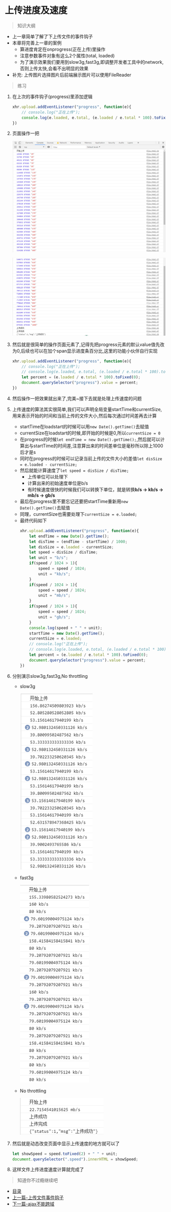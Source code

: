 # 上传进度及速度
> 知识大纲
* 上一章简单了解了下上传文件的事件钩子
* 本章将完善上一章的案例
    * 算进度肯定在onprogress(正在上传)里操作
    * 注意参数事件对象有这么2个属性(total, loaded)
    * 为了演示效果我们要用到slow3g,fast3g,即调整开发者工具中的network,否则上传太快,会看不出明显的效果
* 补充: 上传图片选择图片后前端展示图片可以使用FileReader

> 练习
1. 在上次的事件钩子(progress)里添加逻辑
    ```js
    xhr.upload.addEventListener("progress", function(e){
        // console.log("正在上传");
        console.log(e.loaded, e.total, (e.loaded / e.total * 100).toFixed(0) + "%");
    })
    ```
2. 页面操作一把 

    ![](./images/上传中1.jpg)

    ![](./images/上传中2.jpg)

3. 然后就是很简单的操作页面元素了,记得先把progress元素的默认value值先改为0,后续也可以在加个span显示进度条百分比,这里的功能小伙伴自行实现
    ```js
    xhr.upload.addEventListener("progress", function(e){
        // console.log("正在上传");
        // console.log(e.loaded, e.total, (e.loaded / e.total * 100).toFixed(0) + "%");
        let percent = (e.loaded / e.total * 100).toFixed(0);
        document.querySelector("progress").value = percent;
    })
    ```
4. 然后操作一把效果就出来了,完美~接下去就是处理上传速度的问题 
5. 上传速度的算法其实很简单,我们可以声明全局变量startTime和currentSize,用来表示开始的时间和当前上传的文件大小,然后每次通过时间差再去计算
    * startTime在loadstart的时候可以用`new Date().getTime()`去赋值
    * currentSize在loadstart的时候,即开始的时候是0,所以`currentSize = 0`
    * 在progress的时候`let endTime = new Date().getTime();`,然后就可以计算出与startTime的时间差,注意算出来的时间差单位是毫秒所以除上1000后才是s 
    * 同时在progress的时候可以记录当前上传的文件大小的差值`let disSize = e.loaded - currentSize;`
    * 然后就能计算速度了`let speed = disSize / disTime;`
        * 上传单位可以处理下
        * 计算出来的初始速度单位是b/s
        * 有时候速度很快的时候我们可以转换下单位，就是转换**b/s -> kb/s -> mb/s -> gb/s**
    * 最后在progress里不要忘记还要把startTime重新用`new Date().getTime()`去赋值 
    * 同理，currentSize也需要处理下`currentSize = e.loaded;`
    * 最终代码如下
        ```js
        xhr.upload.addEventListener("progress", function(e){
            let endTime = new Date().getTime();
            let disTime = (endTime - startTime) / 1000;
            let disSize = e.loaded - currentSize;
            let speed = disSize / disTime; 
            let unit = "b/s";
            if(speed / 1024 > 1){
                speed = speed / 1024; 
                unit = "kb/s";
            }
            if(speed / 1024 > 1){
                speed = speed / 1024;
                unit = "mb/s";
            }
            if(speed / 1024 > 1){
                speed = speed / 1024;
                unit = "gb/s";
            }
            console.log(speed + " " + unit); 
            startTime = new Date().getTime();
            currentSize = e.loaded;
            // console.log("正在上传");
            // console.log(e.loaded, e.total, (e.loaded / e.total * 100).toFixed(0) + "%");
            let percent = (e.loaded / e.total * 100).toFixed(0);
            document.querySelector("progress").value = percent;
        })
        ```
6. 分别演示slow3g,fast3g,No throttling 
    * slow3g

        ![](./images/slow3g.jpg)

    * fast3g

        ![](./images/fast3g.jpg)

    * No throttling  

        ![](./images/未节流.jpg) 

7. 然后就是动态改变页面中显示上传速度的地方就可以了
    ```js
    let showSpeed = speed.toFixed(2) + " " + unit;
    document.querySelector(".speed").innerHTML = showSpeed;
    ```

8. 这样文件上传进度速度计算就完成了

> 知道你不过瘾继续吧
* [目录](../../README.md)
* [上一篇-上传文件事件钩子](../day-18/上传文件事件钩子.md) 
* [下一篇-ajax不能跨域](../day-20/ajax不能跨域.md) 